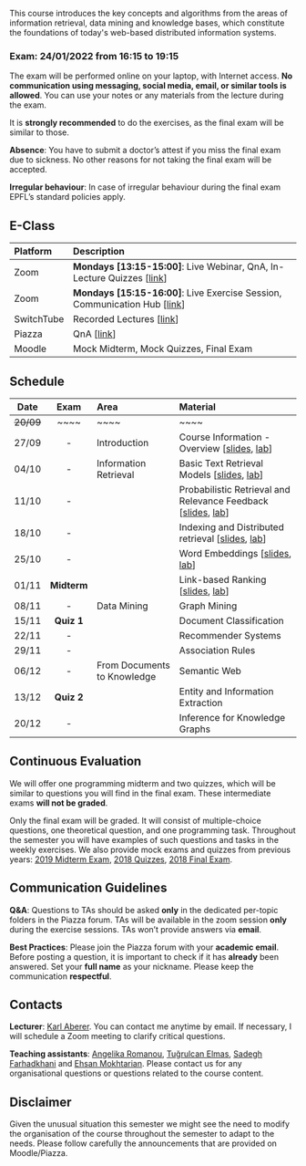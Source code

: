  
This course introduces the key concepts and algorithms from the areas of information retrieval, data mining and knowledge bases, which constitute the foundations of today's web-based distributed information systems. 

### Exam: 24/01/2022 from 16:15 to 19:15

<!-- ## Exam (11/01/2021 from 08:15 to 11:15 at [AAC231](https://plan.epfl.ch/?room==AAC%202%2031), [SG1](https://plan.epfl.ch/?room==SG%201138)) -->

The exam will be performed online on your laptop, with Internet access. **No communication using messaging, social media, email, or similar tools is allowed**. You can use your notes or any materials from the lecture during the exam.

It is **strongly recommended** to do the exercises, as the final exam will be similar to those.

**Absence**: You have to submit a doctor’s attest if you miss the final exam due to sickness. No other reasons for not taking the final exam will be accepted. 

**Irregular behaviour**: In case of irregular behaviour during the final exam EPFL’s standard policies apply.





## E-Class

| Platform | Description  |
|:---------|:-----------|
Zoom | **Mondays [13:15-15:00]**: Live Webinar, QnA, In-Lecture Quizzes [[link](https://epfl.zoom.us/j/65956515720)] |
Zoom |  **Mondays [15:15-16:00]**: Live Exercise Session, Communication Hub [[link](https://epfl.zoom.us/j/69435562992)] |
SwitchTube | Recorded Lectures [[link](https://tube.switch.ch/channels/zireVjctlC)] |
Piazza	| QnA [[link](https://piazza.com/epfl.ch/fall2021/cs423)] | 
Moodle | Mock Midterm, Mock Quizzes, Final Exam | <!-- [[link](https://moodle.epfl.ch/user/view.php?course=4051)] -->



## Schedule

| Date      | Exam        | Area                        | Material                                                           |
|:---------:|:-----------:|:----------------------------|:-------------------------------------------------------------------|
| ~~20/09~~ | ~~~~        | ~~~~                        | ~~~~                                                               |
| 27/09     | -           | Introduction                | Course Information - Overview [[slides][1p], [lab][1l]] |
| 04/10     | -           | Information Retrieval       | Basic Text Retrieval Models [[slides][2p], [lab][2l]] |
| 11/10     | -           |                             | Probabilistic Retrieval and Relevance Feedback [[slides][3p], [lab][3l]] |
| 18/10     | -           |                             | Indexing and Distributed retrieval [[slides][4p], [lab][4l]]  |
| 25/10     | -           |                             | Word Embeddings [[slides][5p], [lab][5l]] |
| 01/11     | **Midterm** |                             | Link-based Ranking [[slides][6p], [lab][6l]] |
| 08/11     | -           | Data Mining                 | Graph Mining <!-- [[slides][6p], [lab][6l]]   -->               |
| 15/11     | **Quiz 1**  |                             | Document Classification<!--  [[slides][7p], [lab][7l]]    --> |
| 22/11     | -           |                             | Recommender Systems <!-- [[slides][8p], [lab][8l]]  -->                          |
| 29/11     | -           |                             | Association Rules <!-- [[slides][9p], [lab][9l]]   -->            |
| 06/12     | -           | From Documents to Knowledge | Semantic Web <!-- [[slides][10p], [lab][10l]]  -->                |
| 13/12     | **Quiz 2**  |                             | Entity and Information Extraction <!-- [[slides][11p], [lab][11l]]   --> |
| 20/12     | -           |                             | Inference for Knowledge Graphs <!-- [[slides][12p], [lab][12l]]     -->  |


## Continuous Evaluation

We will offer one programming midterm and two quizzes, which will be similar to questions you will find in the final exam. These intermediate exams **will not be graded**.

Only the final exam will be graded. It will consist of multiple-choice questions, one theoretical question, and one programming task. Throughout the semester you will have examples of such questions and tasks in the weekly exercises. We also provide mock exams and quizzes from previous years: [2019 Midterm Exam](https://github.com/LSIR/DIS/blob/master/Extras/2019-Midterm), [2018 Quizzes](https://github.com/LSIR/DIS/blob/master/Extras/2018-Quizzes), [2018 Final Exam](https://github.com/LSIR/DIS/blob/master/Extras/2018-Final).


## Communication Guidelines

**Q&A**: Questions to TAs should be asked **only** in the dedicated per-topic folders in the Piazza forum. TAs will be available in the zoom session **only** during the exercise sessions. <!-- You can also send private messages, but this should be done only for questions that aren’t of general interest; otherwise, you **must** use public channels. --> <!-- Important **announcements** will be pinned on the **general** channel. --> TAs won’t provide answers via **email**.

**Best Practices**: Please join the Piazza forum with your **academic email**. Before posting a question, it is important to check if it has **already** been answered<!--  in any of the group channels -->. <!-- Avoid using **@everyone** and **@here**; this will trigger a notification being sent to all the students and TAs. --> Set your **full name** as your nickname. Please keep the communication **respectful**.


## Contacts

**Lecturer**: [Karl Aberer](http://lsir.epfl.ch/aberer).
You can contact me anytime by email. If necessary, I will schedule a Zoom meeting to clarify critical questions.

**Teaching assistants**: [Angelika Romanou](https://people.epfl.ch/angelika.romanou), [Tuğrulcan Elmas](https://people.epfl.ch/tugrulcan.elmas), [Sadegh Farhadkhani](https://people.epfl.ch/sadegh.farhadkhani) and [Ehsan Mokhtarian](https://people.epfl.ch/ehsan.mokhtarian).
Please contact us for any organisational questions or questions related to the course content.

## Disclaimer

Given the unusual situation this semester we might see the need to modify the organisation of the course throughout the semester to adapt to the needs. Please follow carefully the announcements that are provided on Moodle/Piazza.


[1p]:https://github.com/LSIR/DIS/blob/master/Lectures/week%201
[2p]:https://github.com/LSIR/DIS/blob/master/Lectures/week%202
[3p]:https://github.com/LSIR/DIS/blob/master/Lectures/week%203
[4p]:https://github.com/LSIR/DIS/blob/master/Lectures/week%204
[5p]:https://github.com/LSIR/DIS/blob/master/Lectures/week%205
[6p]:https://github.com/LSIR/DIS/blob/master/Lectures/week%206
[7p]:https://github.com/LSIR/DIS/blob/master/Lectures/week%207
[8p]:https://github.com/LSIR/DIS/blob/master/Lectures/week%208
[9p]:https://github.com/LSIR/DIS/blob/master/Lectures/week%209
[10p]:https://github.com/LSIR/DIS/blob/master/Lectures/week%2010
[11p]:https://github.com/LSIR/DIS/blob/master/Lectures/week%2011
[12p]:https://github.com/LSIR/DIS/blob/master/Lectures/week%2012
[13p]:https://github.com/LSIR/DIS/blob/master/Lectures/week%2013

[1l]:https://github.com/LSIR/DIS/blob/master/Exercises/week%201
[2l]:https://github.com/LSIR/DIS/blob/master/Exercises/week%202
[3l]:https://github.com/LSIR/DIS/blob/master/Exercises/week%203
[4l]:https://github.com/LSIR/DIS/blob/master/Exercises/week%204
[5l]:https://github.com/LSIR/DIS/blob/master/Exercises/week%205
[6l]:https://github.com/LSIR/DIS/blob/master/Exercises/week%206
[7l]:https://github.com/LSIR/DIS/blob/master/Exercises/week%207
[8l]:https://github.com/LSIR/DIS/blob/master/Exercises/week%208
[9l]:https://github.com/LSIR/DIS/blob/master/Exercises/week%209
[10l]:https://github.com/LSIR/DIS/blob/master/Exercises/week%2010
[11l]:https://github.com/LSIR/DIS/blob/master/Exercises/week%2011
[12l]:https://github.com/LSIR/DIS/blob/master/Exercises/week%2012
[13l]:https://github.com/LSIR/DIS/blob/master/Exercises/week%2013

